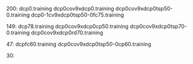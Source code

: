 200:
dcp0.training
dcp0cov9xdcp0.training
dcp0cov9xdcp0tsp50-0.training
dcp0-1cv9xdcp0tsp50-0fc75.training



149:
dcp78.training
dcp0cov9xdcp0cp50.training
dcp0cov9xdcp0tsp70-0.training
dcp0cov9xdcp0rd70.training





47:
dcpfc60.training
dcp0cov9xdcp0tsp50-0cp60.training



30:
